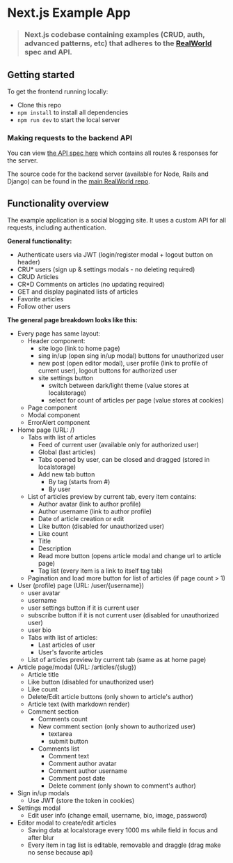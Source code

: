 # Next.js Example App

> ### Next.js codebase containing examples (CRUD, auth, advanced patterns, etc) that adheres to the [RealWorld](https://github.com/gothinkster/realworld-example-apps) spec and API.

## Getting started

To get the frontend running locally:

- Clone this repo
- `npm install` to install all dependencies
- `npm run dev` to start the local server

### Making requests to the backend API

You can view [the API spec here](https://github.com/GoThinkster/productionready/blob/master/api) which contains all routes & responses for the server.

The source code for the backend server (available for Node, Rails and Django) can be found in the [main RealWorld repo](https://github.com/gothinkster/realworld).

## Functionality overview

The example application is a social blogging site. It uses a custom API for all requests, including authentication.

**General functionality:**

- Authenticate users via JWT (login/register modal + logout button on header)
- CRU\* users (sign up & settings modals - no deleting required)
- CRUD Articles
- CR\*D Comments on articles (no updating required)
- GET and display paginated lists of articles
- Favorite articles
- Follow other users

**The general page breakdown looks like this:**

- Every page has same layout:
  - Header component:
    - site logo (link to home page)
    - sing in/up (open sing in/up modal) buttons for unauthorized user
    - new post (open editor modal), user profile (link to profile of current user), logout buttons for authorized user
    - site settings button
      - switch between dark/light theme (value stores at localstorage)
      - select for count of articles per page (value stores at cookies)
  - Page component
  - Modal component
  - ErrorAlert component
- Home page (URL: /)
  - Tabs with list of articles
    - Feed of current user (available only for authorized user)
    - Global (last articles)
    - Tabs opened by user, can be closed and dragged (stored in localstorage)
    - Add new tab button
      - By tag (starts from #)
      - By user
  - List of articles preview by current tab, every item contains:
    - Author avatar (link to author profile)
    - Author username (link to author profile)
    - Date of article creation or edit
    - Like button (disabled for unauthorized user)
    - Like count
    - Title
    - Description
    - Read more button (opens article modal and change url to article page)
    - Tag list (every item is a link to itself tag tab)
  - Pagination and load more button for list of articles (if page count > 1)
- User (profile) page (URL: /user/{username})
  - user avatar
  - username
  - user settings button if it is current user
  - subscribe button if it is not current user (disabled for unauthorized user)
  - user bio
  - Tabs with list of articles:
    - Last articles of user
    - User's favorite articles
  - List of articles preview by current tab (same as at home page)
- Article page/modal (URL: /articles/{slug})
  - Article title
  - Like button (disabled for unauthorized user)
  - Like count
  - Delete/Edit article buttons (only shown to article's author)
  - Article text (with markdown render)
  - Comment section
    - Comments count
    - New comment section (only shown to authorized user)
      - textarea
      - submit button
    - Comments list
      - Comment text
      - Comment author avatar
      - Comment author username
      - Comment post date
      - Delete comment (only shown to comment's author)
- Sign in/up modals
  - Use JWT (store the token in cookies)
- Settings modal
  - Edit user info (change email, username, bio, image, password)
- Editor modal to create/edit articles
  - Saving data at localstorage every 1000 ms while field in focus and after blur
  - Every item in tag list is editable, removable and draggle (drag make no sense because api)
